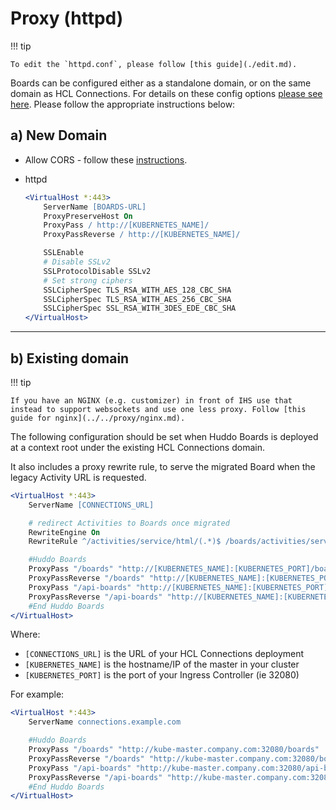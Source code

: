 # Proxy (httpd)

!!! tip

    To edit the `httpd.conf`, please follow [this guide](./edit.md).

Boards can be configured either as a standalone domain, or on the same domain as HCL Connections. For details on these config options [please see here](../../kubernetes/index.md#ssl-network). Please follow the appropriate instructions below:

## a) New Domain

-   Allow CORS - follow these [instructions](./sso-header.md).

-   httpd

    ```apache
    <VirtualHost *:443>
        ServerName [BOARDS-URL]
        ProxyPreserveHost On
        ProxyPass / http://[KUBERNETES_NAME]/
        ProxyPassReverse / http://[KUBERNETES_NAME]/

        SSLEnable
        # Disable SSLv2
        SSLProtocolDisable SSLv2
        # Set strong ciphers
        SSLCipherSpec TLS_RSA_WITH_AES_128_CBC_SHA
        SSLCipherSpec TLS_RSA_WITH_AES_256_CBC_SHA
        SSLCipherSpec SSL_RSA_WITH_3DES_EDE_CBC_SHA
    </VirtualHost>
    ```

---

## b) Existing domain

!!! tip

    If you have an NGINX (e.g. customizer) in front of IHS use that instead to support websockets and use one less proxy. Follow [this guide for nginx](../../proxy/nginx.md).

The following configuration should be set when Huddo Boards is deployed at a context root under the existing HCL Connections domain.

It also includes a proxy rewrite rule, to serve the migrated Board when the legacy Activity URL is requested.

```apache
<VirtualHost *:443>
    ServerName [CONNECTIONS_URL]

    # redirect Activities to Boards once migrated
    RewriteEngine On
    RewriteRule ^/activities/service/html/(.*)$ /boards/activities/service/html/$1  [R]

    #Huddo Boards
    ProxyPass "/boards" "http://[KUBERNETES_NAME]:[KUBERNETES_PORT]/boards"
    ProxyPassReverse "/boards" "http://[KUBERNETES_NAME]:[KUBERNETES_PORT]/boards"
    ProxyPass "/api-boards" "http://[KUBERNETES_NAME]:[KUBERNETES_PORT]/api-boards"
    ProxyPassReverse "/api-boards" "http://[KUBERNETES_NAME]:[KUBERNETES_PORT]/api-boards"
    #End Huddo Boards
</VirtualHost>
```

Where:

-   `[CONNECTIONS_URL]` is the URL of your HCL Connections deployment</br>
-   `[KUBERNETES_NAME]` is the hostname/IP of the master in your cluster</br>
-   `[KUBERNETES_PORT]` is the port of your Ingress Controller (ie 32080)</br>

For example:

```apache
<VirtualHost *:443>
    ServerName connections.example.com

    #Huddo Boards
    ProxyPass "/boards" "http://kube-master.company.com:32080/boards"
    ProxyPassReverse "/boards" "http://kube-master.company.com:32080/boards"
    ProxyPass "/api-boards" "http://kube-master.company.com:32080/api-boards"
    ProxyPassReverse "/api-boards" "http://kube-master.company.com:32080/api-boards"
    #End Huddo Boards
</VirtualHost>
```
